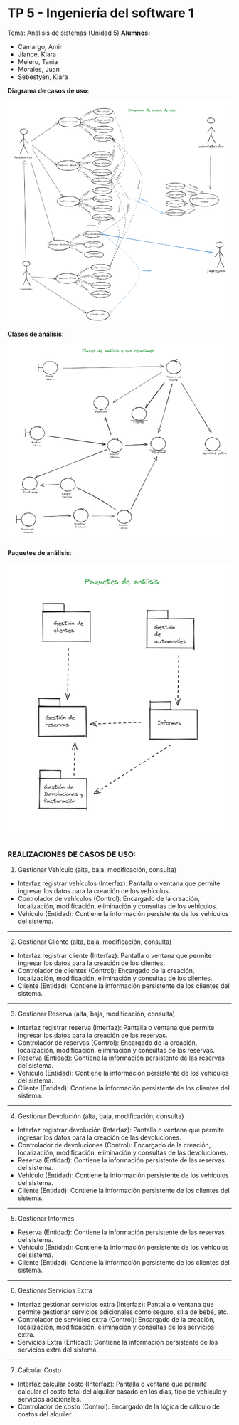# TP 5 - Ingeniería del software 1
Tema: Análisis de sistemas (Unidad 5)
**Alumnos:**
- Camargo, Amir
- Jiance, Kiara
- Melero, Tania
- Morales, Juan
- Sebestyen, Kiara

**Diagrama de casos de uso:**

![Casos de uso](diagrama_casos_de_uso.png "Casos de uso")

**Clases de análisis**:

![Analisis](Clases_de_analisis.png "analisis")

**Paquetes de análisis**:

![Analisis](paquetes_analisis.png "analisis")

### REALIZACIONES DE CASOS DE USO:
1. Gestionar Vehículo (alta, baja, modificación, consulta)

- Interfaz registrar vehículos (Interfaz): Pantalla o ventana que permite ingresar los datos para la creación de los vehículos.
- Controlador de vehículos (Control): Encargado de la creación, localización, modificación, eliminación y consultas de los vehículos.
- Vehículo (Entidad): Contiene la información persistente de los vehículos del sistema.

---

2. Gestionar Cliente (alta, baja, modificación, consulta)

- Interfaz registrar cliente (Interfaz): Pantalla o ventana que permite ingresar los datos para la creación de los clientes.
- Controlador de clientes (Control): Encargado de la creación, localización, modificación, eliminación y consultas de los clientes.
- Cliente (Entidad): Contiene la información persistente de los clientes del sistema.

---

3. Gestionar Reserva (alta, baja, modificación, consulta)

- Interfaz registrar reserva (Interfaz): Pantalla o ventana que permite ingresar los datos para la creación de las reservas.
- Controlador de reservas (Control): Encargado de la creación, localización, modificación, eliminación y consultas de las reservas.
- Reserva (Entidad): Contiene la información persistente de las reservas del sistema.
- Vehículo (Entidad): Contiene la información persistente de los vehículos del sistema.
- Cliente (Entidad): Contiene la información persistente de los clientes del sistema.

---

4. Gestionar Devolución (alta, baja, modificación, consulta)

- Interfaz registrar devolución (Interfaz): Pantalla o ventana que permite ingresar los datos para la creación de las devoluciones.
- Controlador de devoluciones (Control): Encargado de la creación, localización, modificación, eliminación y consultas de las devoluciones.
- Reserva (Entidad): Contiene la información persistente de las reservas del sistema.
- Vehículo (Entidad): Contiene la información persistente de los vehículos del sistema.
- Cliente (Entidad): Contiene la información persistente de los clientes del sistema.

---

5. Gestionar Informes

- Reserva (Entidad): Contiene la información persistente de las reservas del sistema.
- Vehículo (Entidad): Contiene la información persistente de los vehículos del sistema.
- Cliente (Entidad): Contiene la información persistente de los clientes del sistema.

---

6. Gestionar Servicios Extra

- Interfaz gestionar servicios extra (Interfaz): Pantalla o ventana que permite gestionar servicios adicionales como seguro, silla de bebé, etc.
- Controlador de servicios extra (Control): Encargado de la creación, localización, modificación, eliminación y consultas de los servicios extra.
- Servicios Extra (Entidad): Contiene la información persistente de los servicios extra del sistema.

---

7. Calcular Costo

- Interfaz calcular costo (Interfaz): Pantalla o ventana que permite calcular el costo total del alquiler basado en los días, tipo de vehículo y servicios adicionales.
- Controlador de costo (Control): Encargado de la lógica de cálculo de costos del alquiler.
